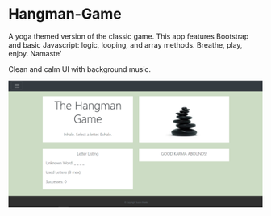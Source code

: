 # Hangman-Game

A yoga themed version of the classic game. 
This app features Bootstrap and basic Javascript: logic, looping, and array methods.
Breathe, play, enjoy. Namaste'

Clean and calm UI with background music.

![ScreenShot](/HangmanScreenshot.png)
